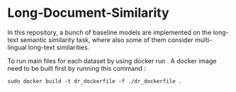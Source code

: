 # Long-Document-Similarity

In this repository, a bunch of baseline models are implemented on the long-text semantic similarity task, where also some of them consider multi-lingual long-text similarities. 

To run main files for each dataset by using docker run . A docker image need to be built first by running this command : 

`sudo docker build -t dr_dockerfile -f ./dr_dockerfile .`

 
